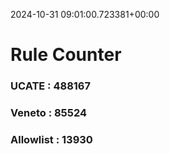 2024-10-31 09:01:00.723381+00:00
# Rule Counter 
 ### UCATE : 488167

 ### Veneto : 85524

 ### Allowlist : 13930